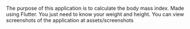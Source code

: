 
The purpose of this application is to calculate the body mass index. Made using Flutter. You just need to know your weight and height. You can view screenshots of the application at assets/screenshots
